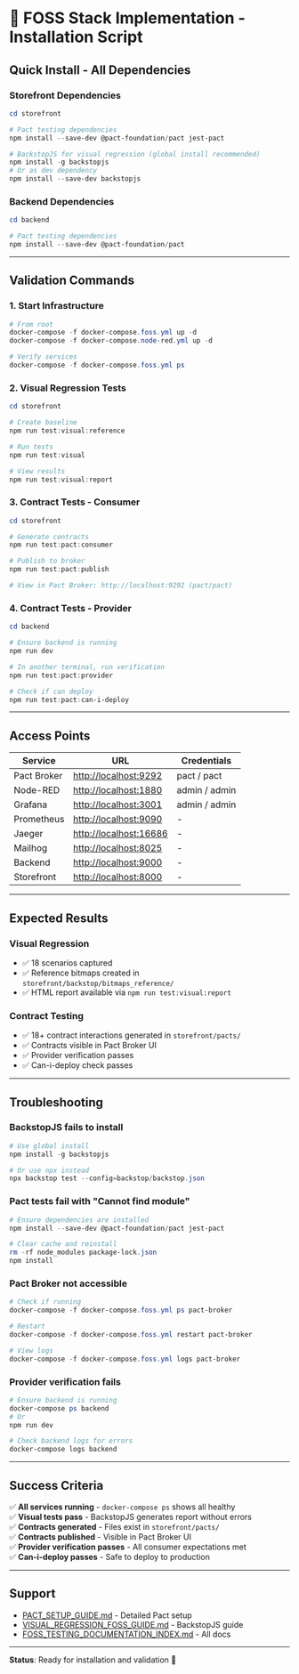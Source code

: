 # 🎯 FOSS Stack Implementation - Installation Script

## Quick Install - All Dependencies

### Storefront Dependencies

```powershell
cd storefront

# Pact testing dependencies
npm install --save-dev @pact-foundation/pact jest-pact

# BackstopJS for visual regression (global install recommended)
npm install -g backstopjs
# Or as dev dependency
npm install --save-dev backstopjs
```

### Backend Dependencies

```powershell
cd backend

# Pact testing dependencies
npm install --save-dev @pact-foundation/pact
```

---

## Validation Commands

### 1. Start Infrastructure

```powershell
# From root
docker-compose -f docker-compose.foss.yml up -d
docker-compose -f docker-compose.node-red.yml up -d

# Verify services
docker-compose -f docker-compose.foss.yml ps
```

### 2. Visual Regression Tests

```powershell
cd storefront

# Create baseline
npm run test:visual:reference

# Run tests
npm run test:visual

# View results
npm run test:visual:report
```

### 3. Contract Tests - Consumer

```powershell
cd storefront

# Generate contracts
npm run test:pact:consumer

# Publish to broker
npm run test:pact:publish

# View in Pact Broker: http://localhost:9292 (pact/pact)
```

### 4. Contract Tests - Provider

```powershell
cd backend

# Ensure backend is running
npm run dev

# In another terminal, run verification
npm run test:pact:provider

# Check if can deploy
npm run test:pact:can-i-deploy
```

---

## Access Points

| Service | URL | Credentials |
|---------|-----|-------------|
| Pact Broker | <http://localhost:9292> | pact / pact |
| Node-RED | <http://localhost:1880> | admin / admin |
| Grafana | <http://localhost:3001> | admin / admin |
| Prometheus | <http://localhost:9090> | - |
| Jaeger | <http://localhost:16686> | - |
| Mailhog | <http://localhost:8025> | - |
| Backend | <http://localhost:9000> | - |
| Storefront | <http://localhost:8000> | - |

---

## Expected Results

### Visual Regression

- ✅ 18 scenarios captured
- ✅ Reference bitmaps created in `storefront/backstop/bitmaps_reference/`
- ✅ HTML report available via `npm run test:visual:report`

### Contract Testing

- ✅ 18+ contract interactions generated in `storefront/pacts/`
- ✅ Contracts visible in Pact Broker UI
- ✅ Provider verification passes
- ✅ Can-i-deploy check passes

---

## Troubleshooting

### BackstopJS fails to install

```powershell
# Use global install
npm install -g backstopjs

# Or use npx instead
npx backstop test --config=backstop/backstop.json
```

### Pact tests fail with "Cannot find module"

```powershell
# Ensure dependencies are installed
npm install --save-dev @pact-foundation/pact jest-pact

# Clear cache and reinstall
rm -rf node_modules package-lock.json
npm install
```

### Pact Broker not accessible

```powershell
# Check if running
docker-compose -f docker-compose.foss.yml ps pact-broker

# Restart
docker-compose -f docker-compose.foss.yml restart pact-broker

# View logs
docker-compose -f docker-compose.foss.yml logs pact-broker
```

### Provider verification fails

```powershell
# Ensure backend is running
docker-compose ps backend
# Or
npm run dev

# Check backend logs for errors
docker-compose logs backend
```

---

## Success Criteria

✅ **All services running** - `docker-compose ps` shows all healthy  
✅ **Visual tests pass** - BackstopJS generates report without errors  
✅ **Contracts generated** - Files exist in `storefront/pacts/`  
✅ **Contracts published** - Visible in Pact Broker UI  
✅ **Provider verification passes** - All consumer expectations met  
✅ **Can-i-deploy passes** - Safe to deploy to production  

---

## Support

- [PACT_SETUP_GUIDE.md](./PACT_SETUP_GUIDE.md) - Detailed Pact setup
- [VISUAL_REGRESSION_FOSS_GUIDE.md](./VISUAL_REGRESSION_FOSS_GUIDE.md) - BackstopJS guide
- [FOSS_TESTING_DOCUMENTATION_INDEX.md](./FOSS_TESTING_DOCUMENTATION_INDEX.md) - All docs

---

**Status**: Ready for installation and validation 🚀
